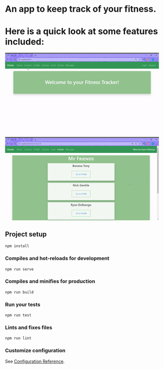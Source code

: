 # An app to keep track of your fitness.
# Here is a quick look at some features included:

![](FitnessTrackerQuickWalkthrough.gif)
![](FitnessTrackerQuickWalkthrough3.gif)

## Project setup
```
npm install
```

### Compiles and hot-reloads for development
```
npm run serve
```

### Compiles and minifies for production
```
npm run build
```

### Run your tests
```
npm run test
```

### Lints and fixes files
```
npm run lint
```

### Customize configuration
See [Configuration Reference](https://cli.vuejs.org/config/).
